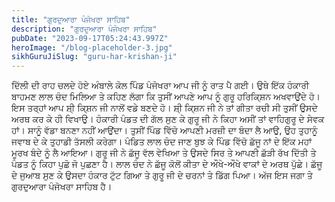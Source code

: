```yaml
---
title: "ਗੁਰਦੁਆਰਾ ਪੰਜੋਖਰਾ ਸਾਹਿਬ"
description: "ਗੁਰਦੁਆਰਾ ਪੰਜੋਖਰਾ ਸਾਹਿਬ"
pubDate: "2023-09-17T05:24:43.997Z"
heroImage: "/blog-placeholder-3.jpg"
sikhGuruJiSlug: "guru-har-krishan-ji"
---
```


ਦਿੱਲੀ ਦੀ ਰਾਹ ਚਲਦੇ ਹੋਏ ਅੰਬਾਲੇ ਕੋਲ ਪਿੰਡ ਪੰਜੋਖਰਾ ਆਪ ਜੀ ਨੂੰ ਰਾਤ ਪੈ ਗਈ। ਉਥੇ ਇੱਕ ਹੰਕਾਰੀ ਬਾਹਮਣ ਲਾਲ ਚੰਦ ਮਿਲਿਆ ਤੇ ਕਹਿਣ ਲੱਗਾ ਕਿ ਤੁਸੀਂ ਆਪਣੇ ਆਪ ਨੂੰ ਗੁਰੂ ਹਰਿਕਿ੍ਸ਼ਨ ਅਖਵਾਉਂਦੇ ਹੋ। ਇਸ ਤਰ੍ਹਾਂ ਆਪ ਸ਼ੀ੍ ਕਿ੍ਸ਼ਨ ਜੀ ਨਾਲੋਂ ਵਡੇ ਬਣਦੇ ਹੋ। ਸ਼ੀ੍ ਕਿ੍ਸ਼ਨ ਜੀ ਨੇ ਤਾਂ ਗੀਤਾ ਰਚੀ ਸੀ ਤੁਸੀਂ ਉਸਦੇ ਅਰਥ ਕਰ ਕੇ ਹੀ ਵਿਖਾਉ।
ਹੰਕਾਰੀ ਪੰਡਤ ਦੀ ਗੱਲ ਸੁਣ ਕੇ ਗੁਰੂ ਜੀ ਨੇ ਕਿਹਾ ਅਸੀਂ ਤਾਂ ਵਾਹਿਗੁਰੂ ਦੇ ਸੇਵਕ ਹਾਂ। ਸਾਨੂੰ ਵੱਡਾ ਬਨਣਾ ਨਹੀਂ ਆਉਂਦਾ। ਤੁਸੀਂ ਪਿੰਡ ਵਿੱਚੋ ਆਪਣੀ ਮਰਜ਼ੀ ਦਾ ਬੰਦਾ ਲੈ ਆਉ, ਉਹ ਤੁਹਾਨੂੰ ਜਵਾਬ ਦੇ ਕੇ ਤੁਹਾਡੀ ਤੱਸਲੀ ਕਰੇਗਾ।
ਪੰਡਿਤ ਲਾਲ ਚੰਦ ਜਾਣ ਬੁਝ ਕੇ ਪਿੰਡ ਵਿੱਚੋ ਛੱਜੂ ਨਾਂ ਦੇ ਇੱਕ ਮਹਾਂ ਮੂਰਖ ਬੰਦੇ ਨੂੰ ਲੈ ਆਇਆ। ਗੁਰੂ ਜੀ ਨੇ ਛੱਜੂ ਵੱਲ ਵੇਖਿਆ ਤੇ ਉਸਦੇ ਸਿਰ ਤੇ ਆਪਣੀ ਛੱੜੀ ਰੱਖ ਦਿੱਤੀ ਤੇ ਪੰਡਤ ਨੂੰ ਕਿਹਾ ਪੁਛੋ ਜੋ ਪੁਛਣਾ ਹੈ। ਲਾਲ ਚੰਦ ਨੇ ਛੱਜੂ ਕੋਲੋਂ ਕੀਤਾ ਦੇ ਔਖੇ-ਔਖੇ ਵਾਕਾਂ ਦੇ ਅਰਥ ਪੁੱਛੇ। ਛੱਜੂ ਦੇ ਜੁਆਬ ਸੁਣ ਕੇ ਉਸਦਾ ਹੰਕਾਰ ਟੁੱਟ ਗਿਆ ਤੇ ਗੁਰੂ ਜੀ ਦੇ ਚਰਨਾਂ ਤੇ ਡਿੱਗ ਪਿਆ।
ਅੱਜ ਇਸ ਜਗਾ ਤੇ ਗੁਰਦੁਆਰਾ ਪੰਜੋਖਰਾ ਸਾਹਿਬ ਹੈ।
